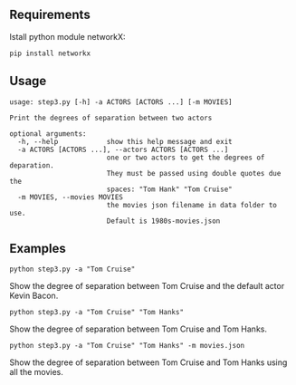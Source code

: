 ## Requirements
Istall python module networkX:

    pip install networkx


## Usage
```
usage: step3.py [-h] -a ACTORS [ACTORS ...] [-m MOVIES]

Print the degrees of separation between two actors

optional arguments:
  -h, --help            show this help message and exit
  -a ACTORS [ACTORS ...], --actors ACTORS [ACTORS ...]
                        one or two actors to get the degrees of deparation.
                        They must be passed using double quotes due the
                        spaces: "Tom Hank" "Tom Cruise"
  -m MOVIES, --movies MOVIES
                        the movies json filename in data folder to use.
                        Default is 1980s-movies.json
```

## Examples
    python step3.py -a "Tom Cruise"

Show the degree of separation between Tom Cruise and the default actor Kevin Bacon.

    python step3.py -a "Tom Cruise" "Tom Hanks"

Show the degree of separation between Tom Cruise and Tom Hanks.

    python step3.py -a "Tom Cruise" "Tom Hanks" -m movies.json

Show the degree of separation between Tom Cruise and Tom Hanks using all the movies.